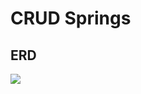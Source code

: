 # CRUD Springs

## ERD

![](https://www.lucidchart.com/publicSegments/view/f1936259-7d4c-4475-9906-c1fef33cd1fb/image.png)
